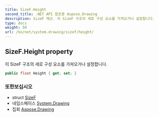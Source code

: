 ```yaml
---
title: SizeF.Height
second_title: .NET API 참조용 Aspose.Drawing
description: SizeF 재산. 이 SizeF 구조의 세로 구성 요소를 가져오거나 설정합니다.
type: docs
weight: 50
url: /ko/net/system.drawing/sizef/height/
---
```

## SizeF.Height property

이 SizeF 구조의 세로 구성 요소를 가져오거나 설정합니다.

```csharp
public float Height { get; set; }
```

### 또한보십시오

* struct [SizeF](../)
* 네임스페이스 [System.Drawing](../../sizef/)
* 집회 [Aspose.Drawing](../../../)


